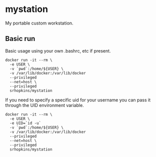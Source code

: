 mystation
===
My portable custom workstation. 

Basic run
---
Basic usage using your own .bashrc, etc if present.
```
docker run -it --rm \
  -e USER \
  -v `pwd`:/home/${USER} \
  -v /var/lib/docker:/var/lib/docker
  --privileged
  --net=host \
  --privileged
  srhopkins/mystation
```

If you need to specify a specific uid for your username you can pass it through the UID environment variable.
```
docker run -it --rm \
  -e USER \
  -e UID=`id -u`
  -v `pwd`:/home/${USER} \
  -v /var/lib/docker:/var/lib/docker
  --privileged
  --net=host \
  --privileged
  srhopkins/mystation
```

